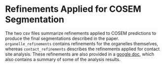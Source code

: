 # Refinements Applied for COSEM Segmentation
The two csv files summarize refinements applied to COSEM predictions to produce the final segmentations described in the paper.  `organelle_refinements` contains refinements for the organelles themselves, whereas `contact_refinements` describes the refinements applied for contact site analysis. These refinements are also provided in a [google doc](https://docs.google.com/spreadsheets/d/1gRS_XGk53f-ts_7I7cVfw36utx2fgIwnUj0Aa0ubhtQ/edit#gid=1047045284), which also contains a summary of some of the analysis results.
